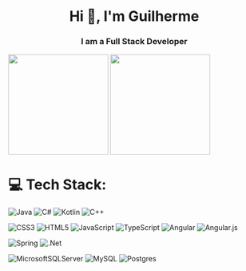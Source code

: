 <h1 align="center">Hi 👋, I'm Guilherme</h1>
<h3 align="center">I am a Full Stack Developer</h3>

<div>

  <img height=200 align="center" src="https://git-hub-stats-pi.vercel.app/api?username=guilucon&show_icons=true&theme=transparent&card_width=320" />
  <img height=200 align="center" src="https://git-hub-stats-pi.vercel.app/api/top-langs/?username=guilucon&hide_progress=true&langs_count=12&theme=transparent&card_width=320" />
</div>
<a href="#">
  
</a>
<a href="#">
  
</a>

# 💻 Tech Stack:
<div>
  
  ![Java](https://img.shields.io/badge/java-%23ED8B00.svg?style=for-the-badge&logo=openjdk&logoColor=white) 
  ![C#](https://img.shields.io/badge/c%23-%23239120.svg?style=for-the-badge&logo=c-sharp&logoColor=white) 
  ![Kotlin](https://img.shields.io/badge/kotlin-%237F52FF.svg?style=for-the-badge&logo=kotlin&logoColor=white) 
  ![C++](https://img.shields.io/badge/c++-%2300599C.svg?style=for-the-badge&logo=c%2B%2B&logoColor=white) 
</div>
<div>

  ![CSS3](https://img.shields.io/badge/css3-%231572B6.svg?style=for-the-badge&logo=css3&logoColor=white) 
  ![HTML5](https://img.shields.io/badge/html5-%23E34F26.svg?style=for-the-badge&logo=html5&logoColor=white) 
  ![JavaScript](https://img.shields.io/badge/javascript-%23323330.svg?style=for-the-badge&logo=javascript&logoColor=%23F7DF1E) 
  ![TypeScript](https://img.shields.io/badge/typescript-%23007ACC.svg?style=for-the-badge&logo=typescript&logoColor=white) 
  ![Angular](https://img.shields.io/badge/angular-%23DD0031.svg?style=for-the-badge&logo=angular&logoColor=white) 
  ![Angular.js](https://img.shields.io/badge/angular.js-%23E23237.svg?style=for-the-badge&logo=angularjs&logoColor=white)   
</div>
<div>
  
  ![Spring](https://img.shields.io/badge/spring-%236DB33F.svg?style=for-the-badge&logo=spring&logoColor=white)
  ![.Net](https://img.shields.io/badge/.NET-5C2D91?style=for-the-badge&logo=.net&logoColor=white)
</div>
<div>

  ![MicrosoftSQLServer](https://img.shields.io/badge/Microsoft%20SQL%20Server-CC2927?style=for-the-badge&logo=microsoft%20sql%20server&logoColor=white) 
  ![MySQL](https://img.shields.io/badge/mysql-%2300000f.svg?style=for-the-badge&logo=mysql&logoColor=white)
  ![Postgres](https://img.shields.io/badge/postgres-%23316192.svg?style=for-the-badge&logo=postgresql&logoColor=white)
</div>


<!--
**guilucon/guilucon** is a ✨ _special_ ✨ repository because its `README.md` (this file) appears on your GitHub profile.

Here are some ideas to get you started:

- 🔭 I’m currently working on ...
- 🌱 I’m currently learning ...
- 👯 I’m looking to collaborate on ...
- 🤔 I’m looking for help with ...
- 💬 Ask me about ...
- 📫 How to reach me: ...
- 😄 Pronouns: ...
- ⚡ Fun fact: ...
-->

